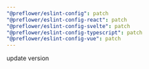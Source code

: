 ```yaml
---
"@preflower/eslint-config": patch
"@preflower/eslint-config-react": patch
"@preflower/eslint-config-svelte": patch
"@preflower/eslint-config-typescript": patch
"@preflower/eslint-config-vue": patch
---
```


update version
